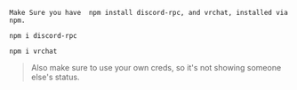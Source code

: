 `Make Sure you have  npm install discord-rpc, and vrchat, installed via npm.`

`npm i discord-rpc`

`npm i vrchat`

> Also make sure to use your own creds, so it's not showing someone else's status.
